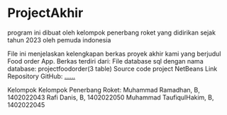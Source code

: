# ProjectAkhir

program ini dibuat oleh kelompok penerbang roket yang didirikan sejak tahun 2023 oleh pemuda indonesia

File ini menjelaskan kelengkapan berkas proyek akhir kami yang berjudul Food order App. Berkas terdiri dari:
File database sql dengan nama database: projectfoodorder(3 table)
Source code project NetBeans
Link Repository GitHub: [……](https://github.com/DanisMf/ProjectAkhir.git)

Kelompok Kelompok Penerbang Roket:
Muhammad Ramadhan, B, 1402022043
Rafi Danis, B, 1402022050
Muhammad TaufiqulHakim, B, 1402022045
